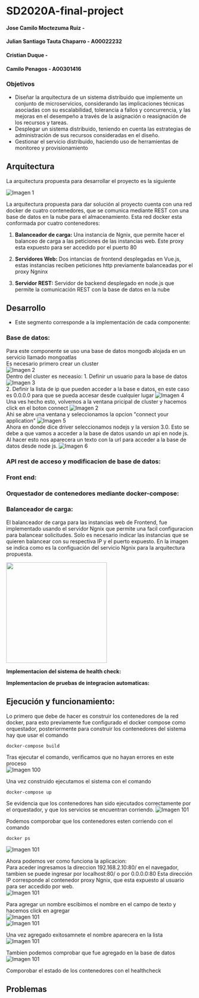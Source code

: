 # SD2020A-final-project

#### Jose Camilo Moctezuma Ruiz - 
#### Julian Santiago Tauta Chaparro - A00022232
#### Cristian Duque - 
#### Camilo Penagos - A00301416

### Objetivos

 * Diseñar la arquitectura de un sistema distribuido que implemente un conjunto de microservicios, considerando las implicaciones técnicas asociadas con su escalabilidad, tolerancia a fallos y concurrencia, y las mejoras en el desempeño a través de la asignación o reasignación de los recursos y tareas.
 * Desplegar un sistema distribuido, teniendo en cuenta las estrategias de administración de sus recursos consideradas en el diseño.
 * Gestionar el servicio distribuido, haciendo uso de herramientas de monitoreo y provisionamiento

## Arquitectura

La arquitectura propuesta para desarrollar el proyecto es la siguiente

![Imagen 1](/imageproject/Arquitectura.JPG)<br/>

La arquitectura propuesta para dar solución al proyecto cuenta con una red docker de cuatro contenedores, que se comunica mediante REST con una base de datos en la nube para el almacenamiento. Esta red docker esta conformada por cuatro contenedores:

1. **Balanceador de carga:** Una instancia de Ngnix, que permite hacer el balanceo de carga a las peticiones de las instancias web. Este proxy esta expuesto para ser accedido por el puerto 80 

2. **Servidores Web:** Dos intancias de frontend desplegadas en Vue.js, estas instancias reciben peticiones http previamente balanceadas por el proxy Ngninx

3. **Servidor REST:** Servidor de backend desplegado en node.js que permite la comunicación REST con la base de datos en la nube



## Desarrollo

-  Este segmento corresponde a la implementación de cada componente:

### Base de datos:
Para este componente se uso una base de datos mongodb alojada en un servicio llamado mongoatlas<br/>
Es necesario primero crear un cluster<br/>
![Imagen 2](/imageproject/dbconnect.PNG)<br/>
Dentro del cluster es neceasio:
    1. Definir un usuario para la base de datos<br/>
![Imagen 3](/imageproject/adddbuser.PNG)<br/>
    2. Definir la lista de ip que pueden acceder a la base e datos, en este caso es 0.0.0.0 para que se pueda accesar desde cualquier lugar
![Imagen 4](/imageproject/ipwhitelist.PNG)<br/>
Una ves hecho esto, volvemos a la ventana pricipal de cluster y hacemos click en el boton connect 
![Imagen 2](/imageproject/dbconnect.PNG)<br/>
Ahi se abre una ventana y seleccionamos la opcion "connect your application"
![Imagen 5](/imageproject/connection2.PNG)<br/>
Ahora en donde dice driver seleccionamos nodejs y la version 3.0. Esto se debe a que vamos a acceder a la base de datos usando un api en node js. Al hacer esto nos aparecera un texto con la url para acceder a la base de datos desde node js.
![Imagen 6](/imageproject/connection3.PNG)<br/>


### API rest de acceso y modificacion de base de datos:

### Front end:

### Orquestador de contenedores mediante docker-compose:

### Balanceador de carga:

El balanceador de carga para las instancias web de Frontend, fue implementado usando el servidor Ngnix que permite una facil configuracion para balancear solicitudes. Solo es necesario indicar las instancias que se quieren balancear con su respectiva IP y el puerto expuesto. En la imagen se indica como es la configuación del servicio Ngnix para la arquitectura propuesta.

<img src ="imageproject/ConfNgnix.JPG" height="270" >

**Implementacion del sistema de health check:**

**Implementacion de pruebas de integracion automaticas:**


## Ejecución y funcionamiento:

Lo primero que debe de hacer es construir los contenedores de la red docker, para esto previamente fue configurado el docker compose como orquestador, posteriormente para construir los contenedores del sistema hay que usar el comando <br/>
```
docker-compose build
```
Tras ejecutar el comando, verificamos que no hayan errores en  este proceso<br/>
![Imagen 100](/imageproject/builtok.png)<br/>

Una vez construido ejecutamos el sistema con el comando<br/>
```
docker-compose up
```

Se evidencia que los contenedores han sido ejecutados correctamente por el orquestador, y que los servicios se encuentran corriendo.
![Imagen 101](/imageproject/dockerup.png)<br/>

Podemos comporobar que los contenedores esten corriendo con el comando
```
docker ps
```
![Imagen 101](/imageproject/dockerps.png)<br/>

Ahora podemos ver como funciona la aplicacion:<br/>
Para aceder ingresamos la direccion 192.168.2.10:80/ en el navegador, tambien se puede ingresar por localhost:80/ o por 0.0.0.0:80
Esta dirección IP corresponde al contenedor proxy Ngnix, que esta expuesto al usuario para ser accedido por web.<br/>
![Imagen 101](/imageproject/NgnixActive.JPG)<br/>

Para agregar un nombre escibimos el nombre en el campo de texto y hacemos click en agregar<br/>
![Imagen 101](/imageproject/addName.png)<br/>
![Imagen 101](/imageproject/nameadded.png)<br/>

Una vez agregado exitosamnete el nombre aparecera en la lista<br/>
![Imagen 101](/imageproject/nameaddedapp.png)<br/>

Tambien podemos comprobar que fue agregado en la base de datos<br/>
![Imagen 101](/imageproject/nameaddeddb.png)<br/>

Comporobar el estado de los contenedores con el healthcheck

## Problemas
